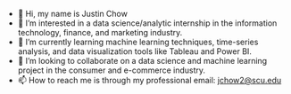 - 👋 Hi, my name is Justin Chow
- 👀 I’m interested in a data science/analytic internship in the information technology, finance, and marketing industry.
- 🌱 I’m currently learning machine learning techniques, time-series analysis, and data visualization tools like Tableau and Power BI.
- 💞️ I’m looking to collaborate on a data science and machine learning project in the consumer and e-commerce industry.
- 📫 How to reach me is through my professional email: jchow2@scu.edu 

<!---
Jchow2/Jchow2 is a ✨ special ✨ repository because its `README.md` (this file) appears on your GitHub profile.
You can click the Preview link to take a look at your changes.
--->
